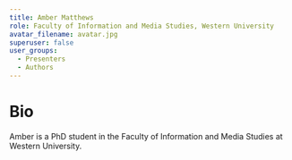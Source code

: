 ```yaml
---
title: Amber Matthews
role: Faculty of Information and Media Studies, Western University
avatar_filename: avatar.jpg
superuser: false
user_groups:
  - Presenters
  - Authors
---
```

# Bio

Amber is a PhD student in the Faculty of Information and Media Studies at Western University.
